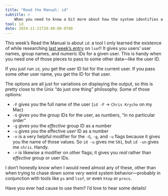 ```yaml
---
title: "Read the Manual: id"
subtitle: >
    When you need to know a bit more about how the system identifies a given user.
tool: id
date: 2024-11-21T20:40:00-0700
---
```


This week’s Read the Manual is about `id`: a tool I only learned the existence of while researching [last week’s entry](https://v5.chriskrycho.com/journal/read-the-manual/lsof/) on `lsof`! It gives you users’ user names, group names, and numeric IDs for a given user. This is handy when you need one of those pieces to pass to some other data—like the user ID.

If you just run `id`, you get the user ID list for the current user. If you pass some other user name, you get the ID for that user.

The options are all just for variations on displaying the output, so this is pretty close to the Unix “do just one thing” philosophy. Some of those options:

- `-F` gives you the full name of the user (`id -F` → `Chris Krycho` on my Mac)
- `-G` gives you the group IDs for the user, as numbers, “in no particular order”
- `-g` gives you the *effective* group ID as a number
- `-u` gives you the effective *user* ID as a number
- `-n` is a very helpful modifier for the `-G`, `-g`, and `-u` flags because it gives you the name of those values. So `id -u` gives me `501`, but `id -un` gives me `chris`. Handy.
- `-r` is likewise a modifier on other flags; it gives you *real* rather than *effective* group or user IDs.

I don’t honestly know when I would need almost any of these, other than when trying to chase down some *very* weird system behavior—probably in conjunction with tools like `ps` and `lsof`, or even `htop` or `procs`.

Have you ever had cause to use them? I’d love to hear some details!
